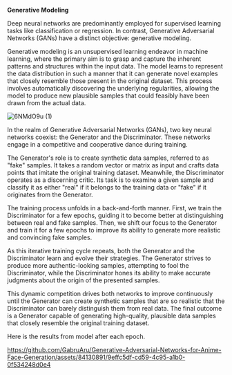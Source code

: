 **Generative Modeling**

Deep neural networks are predominantly employed for supervised learning tasks like classification or regression. In contrast, Generative Adversarial Networks (GANs) have a distinct objective: generative modeling.

Generative modeling is an unsupervised learning endeavor in machine learning, where the primary aim is to grasp and capture the inherent patterns and structures within the input data. The model learns to represent the data distribution in such a manner that it can generate novel examples that closely resemble those present in the original dataset. This process involves automatically discovering the underlying regularities, allowing the model to produce new plausible samples that could feasibly have been drawn from the actual data.


![6NMdO9u (1)](https://github.com/GabruAru/Generative-Adversarial-Networks-for-Anime-Face-Generation/assets/84130891/3c1faf98-59ee-4c1b-8157-548f20aa7abc)


In the realm of Generative Adversarial Networks (GANs), two key neural networks coexist: the Generator and the Discriminator. These networks engage in a competitive and cooperative dance during training.

The Generator's role is to create synthetic data samples, referred to as "fake" samples. It takes a random vector or matrix as input and crafts data points that imitate the original training dataset. Meanwhile, the Discriminator operates as a discerning critic. Its task is to examine a given sample and classify it as either "real" if it belongs to the training data or "fake" if it originates from the Generator.

The training process unfolds in a back-and-forth manner. First, we train the Discriminator for a few epochs, guiding it to become better at distinguishing between real and fake samples. Then, we shift our focus to the Generator and train it for a few epochs to improve its ability to generate more realistic and convincing fake samples.

As this iterative training cycle repeats, both the Generator and the Discriminator learn and evolve their strategies. The Generator strives to produce more authentic-looking samples, attempting to fool the Discriminator, while the Discriminator hones its ability to make accurate judgments about the origin of the presented samples.

This dynamic competition drives both networks to improve continuously until the Generator can create synthetic samples that are so realistic that the Discriminator can barely distinguish them from real data. The final outcome is a Generator capable of generating high-quality, plausible data samples that closely resemble the original training dataset.



Here is the results from model after each epoch.

https://github.com/GabruAru/Generative-Adversarial-Networks-for-Anime-Face-Generation/assets/84130891/9effc5df-cd59-4c95-a1b0-0f534248d0e4

